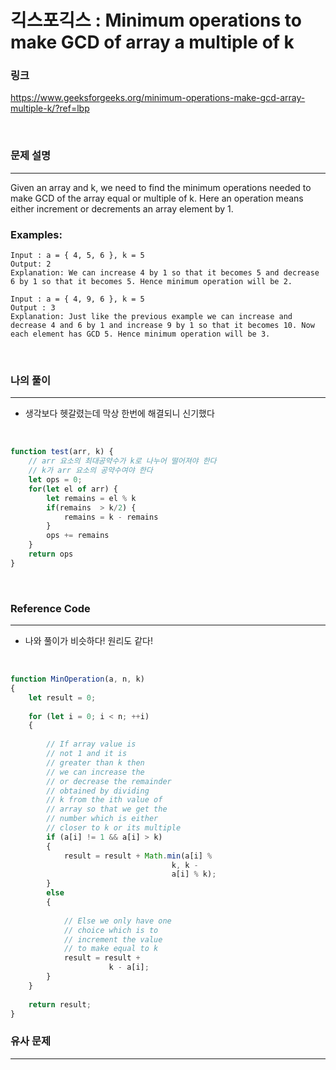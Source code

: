 긱스포긱스 : Minimum operations to make GCD of array a multiple of k
===
### 링크
https://www.geeksforgeeks.org/minimum-operations-make-gcd-array-multiple-k/?ref=lbp

<br>

### 문제 설명
---
Given an array and k, we need to find the minimum operations needed to make GCD of the array equal or multiple of k. Here an operation means either increment or decrements an array element by 1.

### Examples:
```
Input : a = { 4, 5, 6 }, k = 5 
Output: 2 
Explanation: We can increase 4 by 1 so that it becomes 5 and decrease 6 by 1 so that it becomes 5. Hence minimum operation will be 2.

Input : a = { 4, 9, 6 }, k = 5 
Output : 3 
Explanation: Just like the previous example we can increase and decrease 4 and 6 by 1 and increase 9 by 1 so that it becomes 10. Now each element has GCD 5. Hence minimum operation will be 3.
```
<br>

### 나의 풀이
---
- 생각보다 헷갈렸는데 막상 한번에 해결되니 신기했다

<br>

```js
function test(arr, k) {
    // arr 요소의 최대공약수가 k로 나누어 떨어져야 한다
    // k가 arr 요소의 공약수여야 한다 
    let ops = 0;
    for(let el of arr) {
        let remains = el % k
        if(remains  > k/2) {
            remains = k - remains
        }
        ops += remains
    }
    return ops
}
```
<br>

### Reference Code
---
- 나와 풀이가 비슷하다! 원리도 같다!
<br>

```js
function MinOperation(a, n, k)
{
    let result = 0;
     
    for (let i = 0; i < n; ++i)
    {
     
        // If array value is
        // not 1 and it is
        // greater than k then
        // we can increase the
        // or decrease the remainder
        // obtained by dividing
        // k from the ith value of
        // array so that we get the
        // number which is either
        // closer to k or its multiple
        if (a[i] != 1 && a[i] > k)
        {
            result = result + Math.min(a[i] %
                                    k, k -
                                    a[i] % k);
        }
        else
        {
 
            // Else we only have one
            // choice which is to
            // increment the value
            // to make equal to k
            result = result +
                      k - a[i];
        }
    }
 
    return result;
}
```
### 유사 문제
---
<br>
